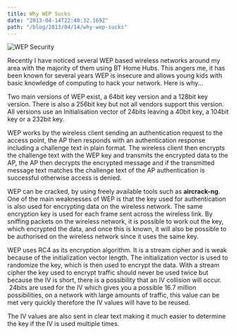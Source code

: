 ```yaml
---
title: Why WEP Sucks
date: "2013-04-14T22:40:32.169Z"
path: "/blog/2013/04/14/why-wep-sucks"
---
```


![WEP Security](/wp-content/uploads/2013/04/Untitled.png)

Recently I have noticed several WEP based wireless networks around my area with the majority of them using BT Home Hubs. This angers me, it has been known for several years WEP is insecure and allows young kids with basic knowledge of computing to hack your network. Here is why...

Two main versions of WEP exist, a 64bit key version and a 128bit key version. There is also a 256bit key but not all vendors support this version. All versions use an Initialisation vector of 24bits leaving a 40bit key, a 104bit key or a 232bit key.

WEP works by the wireless client sending an authentication request to the access point, the AP then responds with an authentication response including a challenge text in plain format. The wireless client then encrypts the challenge text with the WEP key and transmits the encrypted data to the AP, the AP then decrypts the encrypted message and if the transmitted message text matches the challenge text of the AP authentication is successful otherwise access is denied.

WEP can be cracked, by using freely available tools such as **aircrack-ng**. One of the main weaknesses of WEP is that the key used for authentication is also used for encrypting data on the wireless network. The same encryption key is used for each frame sent across the wireless link. By sniffing packets on the wireless network, it is possible to work out the key, which encrypted the data, and once this is known, it will also be possible to be authorised on the wireless network since it uses the same key.

WEP uses RC4 as its encryption algorithm. It is a stream cipher and is weak because of the initialization vector length. The initialization vector is used to randomize the key, which is then used to encrypt the data. With a stream cipher the key used to encrypt traffic should never be used twice but because the IV is short, there is a possibility that an IV collision will occur.  24bits are used for the IV which gives you a possible 16.7 million possibilities, on a network with large amounts of traffic, this value can be met very quickly therefore the IV values will have to be reused.

The IV values are also sent in clear text making it much easier to determine the key if the IV is used multiple times.
